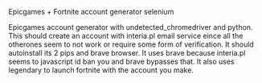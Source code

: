  Epicgames + Fortnite account generator selenium
 
Epicgames account generator with undetected_chromedriver and python. This should create an account with interia.pl email service eince all the otherones seem to not work or  require some form of verification. It should autoinstall its 2 pips and brave browser. It uses brave because interia.pl seems to javascript id ban you and brave bypasses that. It also uses legendary to launch fortnite with the account you make.
